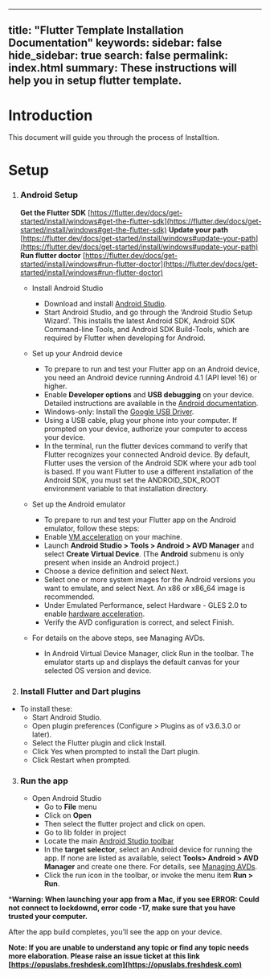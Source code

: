 
---
title: "Flutter Template Installation Documentation"
keywords: 
sidebar: false
hide_sidebar: true 
search: false
permalink: index.html
summary: These instructions will help you in setup flutter template.
---

# Introduction
This document will guide you through the process of Installtion.

# Setup

1. ### Android Setup

    **Get the Flutter SDK** [https://flutter.dev/docs/get-started/install/windows#get-the-flutter-sdk](https://flutter.dev/docs/get-started/install/windows#get-the-flutter-sdk)
    **Update your path** [https://flutter.dev/docs/get-started/install/windows#update-your-path](https://flutter.dev/docs/get-started/install/windows#update-your-path)
    **Run flutter doctor** [https://flutter.dev/docs/get-started/install/windows#run-flutter-doctor](https://flutter.dev/docs/get-started/install/windows#run-flutter-doctor)

     -  Install Android Studio 
          - Download and install [Android Studio](https://developer.android.com/studio).
         - Start Android Studio, and go through the ‘Android Studio Setup Wizard’. This installs the latest Android SDK, Android SDK Command-line Tools, and Android SDK Build-Tools, which are required by Flutter when developing for Android.
      
    -   Set up your Android device
        - To prepare to run and test your Flutter app on an Android device, you need an Android device running Android 4.1 (API level 16) or higher.
        - Enable **Developer options** and **USB debugging** on your device. Detailed instructions are available in the [Android documentation](https://developer.android.com/studio/debug/dev-options).
        - Windows-only: Install the [Google USB Driver](https://developer.android.com/studio/run/win-usb).
        - Using a USB cable, plug your phone into your computer. If prompted on your device, authorize your computer to access your device.
        - In the terminal, run the flutter devices command to verify that Flutter recognizes your connected Android device. By default, Flutter uses the version of the Android SDK where your adb tool is based. If you want Flutter to use a different installation of the Android SDK, you must set the ANDROID_SDK_ROOT environment variable to that installation directory.

    -   Set up the Android emulator
        - To prepare to run and test your Flutter app on the Android emulator, follow these steps:
        - Enable [VM acceleration](https://developer.android.com/studio/run/emulator-acceleration) on your machine.
        - Launch **Android Studio > Tools > Android > AVD Manager** and select **Create Virtual Device**. (The **Android** submenu is only present when inside an Android project.)
        - Choose a device definition and select Next.
        - Select one or more system images for the Android versions you want to emulate, and select Next. An x86 or x86_64 image is recommended.
        - Under Emulated Performance, select Hardware - GLES 2.0 to enable [hardware acceleration](https://developer.android.com/studio/run/emulator-acceleration).
        - Verify the AVD configuration is correct, and select Finish.

    -   For details on the above steps, see Managing AVDs.
         - In Android Virtual Device Manager, click Run in the toolbar. The emulator starts up and displays the default canvas for your selected OS version and device.

2. ### Install Flutter and Dart plugins
  - To install these:
      - Start Android Studio.
      - Open plugin preferences (Configure > Plugins as of v3.6.3.0 or later).
      - Select the Flutter plugin and click Install.
      - Click Yes when prompted to install the Dart plugin.
      - Click Restart when prompted. 

3. ### Run the app
   - Open Android Studio
      - Go to **File** menu
      - Click on **Open**
      - Then select the flutter project and click on open.
      - Go to lib folder in project
      - Locate the main [Android Studio toolbar](https://flutter.dev/assets/tools/android-studio/main-toolbar-857fe8c36d38020e27b502ec643ea8b1716edbe150cc6e39e3560f8fb7bda5b2.png)
      - In the **target selector**, select an Android device for running the app. If none are listed as available, select **Tools> Android > AVD Manager** and create one there. For details, see [Managing AVDs](https://developer.android.com/studio/run/managing-avds).
      - Click the run icon in the toolbar, or invoke the menu item **Run > Run**.
  

***Warning: When launching your app from a Mac, if you see ERROR: Could not connect to lockdownd, error code -17, make sure that you have trusted your computer.**
      
After the app build completes, you’ll see the app on your device.

**Note: If you are unable to understand any topic or find any topic needs more elaboration. 
Please raise an issue ticket at this link [https://opuslabs.freshdesk.com](https://opuslabs.freshdesk.com)**
